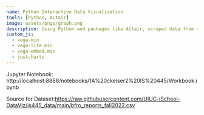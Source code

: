 ```yaml
---
name: Python Interactive Data Visualization
tools: [Python, ALtair]
image: assets/pngs/graph.png
description: Using Python and packages like Altair, scraped data from the internet to make an interactive visualization
custom_js:
  - vega.min
  - vega-lite.min
  - vega-embed.min
  - justcharts
---
```



Jupyter Notebook: http://localhost:8888/notebooks/1A%20ckeiser2%20IS%20445/Workbook.ipynb

Source for Dataset:https://raw.githubusercontent.com/UIUC-iSchool-DataViz/is445_data/main/bfro_reports_fall2022.csv


<vegachart schema-url="{{ site.baseurl }}/assets/json/2_hw8.md" style="width: 100%"></vegachart>